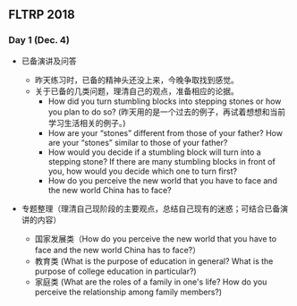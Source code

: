 ## FLTRP 2018

### Day 1 (Dec. 4)

+ 已备演讲及问答
  + 昨天练习时，已备的精神头还没上来，今晚争取找到感觉。
  + 关于已备的几类问题，理清自己的观点，准备相应的论据。
    + How did you turn stumbling blocks into stepping stones or how you plan to do so? (昨天用的是一个过去的例子，再试着想想和当前学习生活相关的例子。)
    + How are your “stones” different from those of your father? How are your “stones” similar to those of your father?
    + How would you decide if a stumbling block will turn into a stepping stone? If there are many stumbling blocks in front of you, how would you decide which one to turn first?
    + How do you perceive the new world that you have to face and the new world China has to face?

+ 专题整理（理清自己现阶段的主要观点，总结自己现有的迷惑；可结合已备演讲的内容）
  + 国家发展类（How do you perceive the new world that you have to face and the new world China has to face?）
  + 教育类 (What is the purpose of education in general? What is the purpose of college education in particular?)
  + 家庭类 (What are the roles of a family in one's life? How do you perceive the relationship among family members?)
